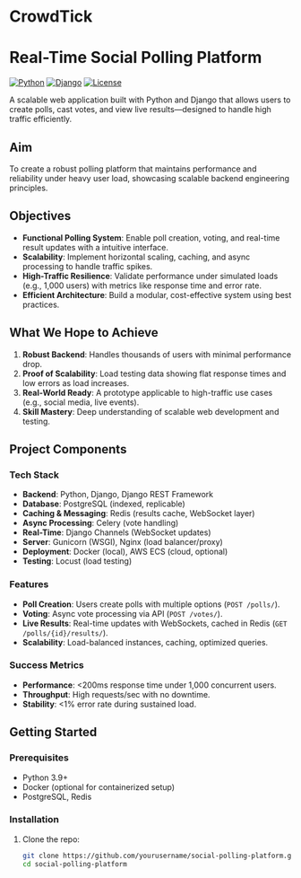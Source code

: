 # CrowdTick
# Real-Time Social Polling Platform

[![Python](https://img.shields.io/badge/Python-3.9+-blue.svg)](https://www.python.org/)
[![Django](https://img.shields.io/badge/Django-4.x-green.svg)](https://www.djangoproject.com/)
[![License](https://img.shields.io/badge/License-MIT-yellow.svg)](LICENSE)

A scalable web application built with Python and Django that allows users to create polls, cast votes, and view live results—designed to handle high traffic efficiently.

## Aim
To create a robust polling platform that maintains performance and reliability under heavy user load, showcasing scalable backend engineering principles.

## Objectives
- **Functional Polling System**: Enable poll creation, voting, and real-time result updates with a intuitive interface.
- **Scalability**: Implement horizontal scaling, caching, and async processing to handle traffic spikes.
- **High-Traffic Resilience**: Validate performance under simulated loads (e.g., 1,000 users) with metrics like response time and error rate.
- **Efficient Architecture**: Build a modular, cost-effective system using best practices.

## What We Hope to Achieve
1. **Robust Backend**: Handles thousands of users with minimal performance drop.
2. **Proof of Scalability**: Load testing data showing flat response times and low errors as load increases.
3. **Real-World Ready**: A prototype applicable to high-traffic use cases (e.g., social media, live events).
4. **Skill Mastery**: Deep understanding of scalable web development and testing.

## Project Components

### Tech Stack
- **Backend**: Python, Django, Django REST Framework
- **Database**: PostgreSQL (indexed, replicable)
- **Caching & Messaging**: Redis (results cache, WebSocket layer)
- **Async Processing**: Celery (vote handling)
- **Real-Time**: Django Channels (WebSocket updates)
- **Server**: Gunicorn (WSGI), Nginx (load balancer/proxy)
- **Deployment**: Docker (local), AWS ECS (cloud, optional)
- **Testing**: Locust (load testing)

### Features
- **Poll Creation**: Users create polls with multiple options (`POST /polls/`).
- **Voting**: Async vote processing via API (`POST /votes/`).
- **Live Results**: Real-time updates with WebSockets, cached in Redis (`GET /polls/{id}/results/`).
- **Scalability**: Load-balanced instances, caching, optimized queries.

### Success Metrics
- **Performance**: <200ms response time under 1,000 concurrent users.
- **Throughput**: High requests/sec with no downtime.
- **Stability**: <1% error rate during sustained load.

## Getting Started

### Prerequisites
- Python 3.9+
- Docker (optional for containerized setup)
- PostgreSQL, Redis

### Installation
1. Clone the repo:
   ```bash
   git clone https://github.com/yourusername/social-polling-platform.git
   cd social-polling-platform